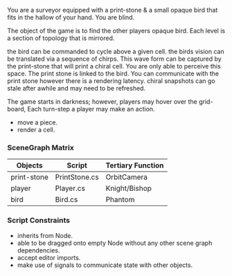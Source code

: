 You are a surveyor equipped with a print-stone & a small opaque bird that fits in the hallow of your hand. You are blind.

The object of the game is to find the other players opaque bird. Each level is a section of topology that is mirrored.

the bird can be commanded to cycle above a given cell. the birds vision can be translated via a sequence of chirps. This wave form can be captured by the print-stone that will print a chiral cell. You are only able to perceive this space. The print stone is linked to the bird. You can communicate with the print stone however there is a rendering latency. chiral snapshots can go stale after awhile and may need to be refreshed. 

The game starts in darkness; however, players may hover over the grid-board, Each turn-step a player may make an action.
- move a piece.
- render a cell.

### SceneGraph Matrix
| **Objects** | **Script** | **Tertiary Function** |
| --- | --- | --- |
| print-stone | PrintStone.cs | OrbitCamera |
| player | Player.cs | Knight/Bishop |
| bird | Bird.cs | Phantom |

### Script Constraints
- inherits from Node.
- able to be dragged onto empty Node without any other scene graph dependencies.
- accept editor imports.
- make use of signals to communicate state with other objects.

  



